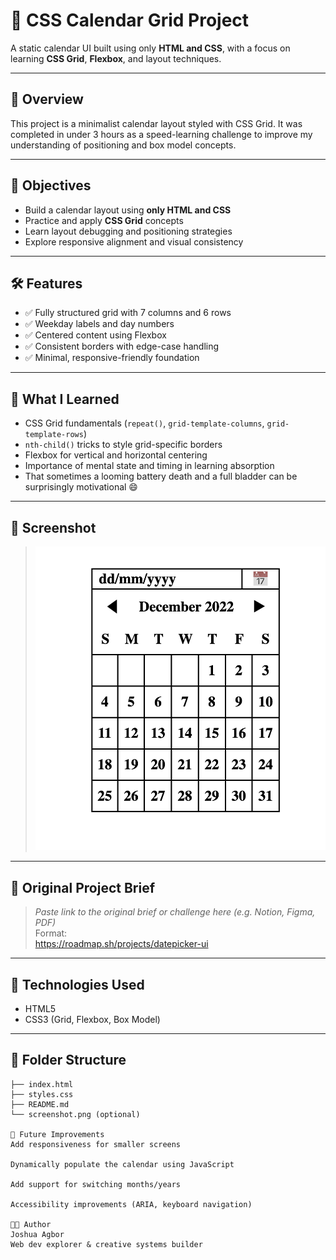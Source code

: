 # 📅 CSS Calendar Grid Project

A static calendar UI built using only **HTML and CSS**, with a focus on learning **CSS Grid**, **Flexbox**, and layout techniques.

---

## 🚀 Overview

This project is a minimalist calendar layout styled with CSS Grid. It was completed in under 3 hours as a speed-learning challenge to improve my understanding of positioning and box model concepts.

---

## 🎯 Objectives

- Build a calendar layout using **only HTML and CSS**
- Practice and apply **CSS Grid** concepts
- Learn layout debugging and positioning strategies
- Explore responsive alignment and visual consistency

---

## 🛠️ Features

- ✅ Fully structured grid with 7 columns and 6 rows
- ✅ Weekday labels and day numbers
- ✅ Centered content using Flexbox
- ✅ Consistent borders with edge-case handling
- ✅ Minimal, responsive-friendly foundation

---

## 🧠 What I Learned

- CSS Grid fundamentals (`repeat()`, `grid-template-columns`, `grid-template-rows`)
- `nth-child()` tricks to style grid-specific borders
- Flexbox for vertical and horizontal centering
- Importance of mental state and timing in learning absorption
- That sometimes a looming battery death and a full bladder can be surprisingly motivational 😄

---

## 📸 Screenshot

> ![Preview](screenshot.png) 

---

## 🔗 Original Project Brief

> _Paste link to the original brief or challenge here (e.g. Notion, Figma, PDF)_  
> Format:  
> https://roadmap.sh/projects/datepicker-ui

---

## 🧩 Technologies Used

- HTML5
- CSS3 (Grid, Flexbox, Box Model)

---

## 📂 Folder Structure

```plaintext
├── index.html
├── styles.css
├── README.md
└── screenshot.png (optional)

📝 Future Improvements
Add responsiveness for smaller screens

Dynamically populate the calendar using JavaScript

Add support for switching months/years

Accessibility improvements (ARIA, keyboard navigation)

🧑‍💻 Author
Joshua Agbor
Web dev explorer & creative systems builder
